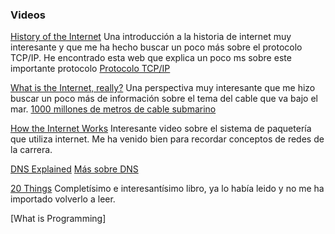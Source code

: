
### Videos

[History of the Internet](https://www.youtube.com/watch?v=9hIQjrMHTv4)
Una introducción a la historia de internet muy interesante y que me ha hecho buscar un poco más sobre el protocolo TCP/IP. He encontrado esta web que explica un poco ms sobre este importante protocolo
[Protocolo TCP/IP](http://www.thegeekstuff.com/2011/11/tcp-ip-fundamentals/)

[What is the Internet, really?](https://www.youtube.com/watch?v=XE_FPEFpHt4)
Una perspectiva muy interesante que me hizo buscar un poco más de información sobre el tema del cable que va bajo el mar.
[1000 millones de metros de cable submarino](https://www.xataka.com/historia-tecnologica/1-000-millones-de-metros-de-cable-submarino-son-los-responsables-de-que-tengas-internet-en-casa)

[How the Internet Works](https://www.youtube.com/watch?v=7_LPdttKXPc)
Interesante video sobre el sistema de paquetería que utiliza internet. Me ha venido bien para recordar conceptos de redes de la carrera.

[DNS Explained](https://www.youtube.com/watch?v=72snZctFFtA)
[Más sobre DNS](https://www.xatakamovil.com/conectividad/como-funciona-internet-dns)

[20 Things](http://www.20thingsilearned.com/en-US/plugins/2)
Completísimo e interesantísimo libro, ya lo había leido y no me ha importado volverlo a leer.



[What is Programming]
